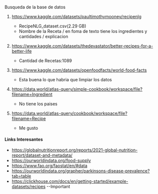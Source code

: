 Busqueda de la base de datos

1. https://www.kaggle.com/datasets/paultimothymooney/recipenlg

   - RecipeNLG_dataset.csv(2.29 GB)
   - Nombre de la Receta / en foma de texto tiene los ingredientes y cantidades / explicacion

2. https://www.kaggle.com/datasets/thedevastator/better-recipes-for-a-better-life

   - Cantidad de Recetas:1089

3. https://www.kaggle.com/datasets/openfoodfacts/world-food-facts

   - Esta buena lo que habria que limpiar los datos

4. https://data.world/atlas-query/simple-cookbook/workspace/file?filename=Ingredient

   - No tiene los paises

5. https://data.world/atlas-query/cookbook/workspace/file?filename=Recipe
   - Me gusto

#### Links Interesantes

- https://globalnutritionreport.org/reports/2021-global-nutrition-report/dataset-and-metadata/
- https://ourworldindata.org/food-supply
- https://www.fao.org/faostat/en/#data
- https://ourworldindata.org/grapher/parkinsons-disease-prevalence?tab=table
- https://clickhouse.com/docs/en/getting-started/example-datasets/recipes --Important
